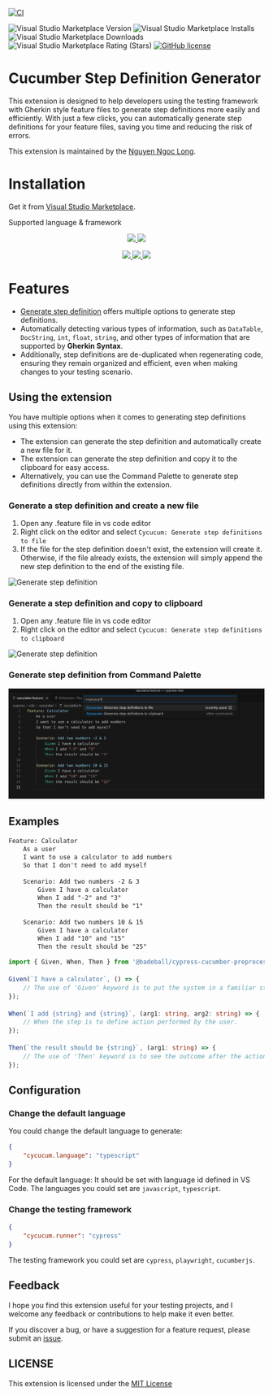 [![CI](https://github.com/nguyenngoclongdev/cucumber-step-definition-generator/actions/workflows/pipelines.yml/badge.svg)](https://github.com/nguyenngoclongdev/cucumber-step-definition-generator/actions/workflows/pipelines.yml)

![Visual Studio Marketplace Version](https://img.shields.io/visual-studio-marketplace/v/nguyenngoclong.cypress-cucumber-step-definition-generator)
![Visual Studio Marketplace Installs](https://img.shields.io/visual-studio-marketplace/i/nguyenngoclong.cypress-cucumber-step-definition-generator)
![Visual Studio Marketplace Downloads](https://img.shields.io/visual-studio-marketplace/d/nguyenngoclong.cypress-cucumber-step-definition-generator)
![Visual Studio Marketplace Rating (Stars)](https://img.shields.io/visual-studio-marketplace/stars/nguyenngoclong.cypress-cucumber-step-definition-generator)
[![GitHub license](https://img.shields.io/badge/license-MIT-blue.svg?style=flat-square)](https://github.com/nguyenngoclongdev/cucumber-step-definition-generator/)

# Cucumber Step Definition Generator

This extension is designed to help developers using the testing framework with Gherkin style feature files to generate step definitions more easily and efficiently. With just a few clicks, you can automatically generate step definitions for your feature files, saving you time and reducing the risk of errors.

This extension is maintained by the [Nguyen Ngoc Long](https://github.com/nguyenngoclongdev/).

# Installation

Get it from [Visual Studio Marketplace](https://marketplace.visualstudio.com/items?itemName=nguyenngoclong.cypress-cucumber-step-definition-generator).

Supported language & framework

<p align="center">
    <!-- JavaScript -->
    <a href="https://github.com/nguyenngoclongdev?tab=repositories" target="_blank">
        <img src="https://img.shields.io/badge/JavaScript-F7DF1E?style=for-the-badge&logo=javascript&logoColor=black">
    </a>
    <!-- Typescript -->
    <a href="https://github.com/nguyenngoclongdev?tab=repositories" target="_blank">
        <img src="https://img.shields.io/badge/TypeScript-007ACC?style=for-the-badge&logo=typescript&logoColor=white">
    </a>
</p>
<p align="center">
    <!-- Cypress -->
    <a href="https://github.com/nguyenngoclongdev?tab=repositories" target="_blank">
        <img src="https://img.shields.io/badge/-cypress-49666E?style=for-the-badge&logo=cypress&logoColor=white">
    </a>
    <!-- Cucumberjs -->
    <a href="https://github.com/nguyenngoclongdev?tab=repositories" target="_blank">
        <img src="https://img.shields.io/badge/Cucumber-55BB68?style=for-the-badge&logo=Cucumber&logoColor=white">
    </a>
      <!-- Playwright -->
    <a href="https://github.com/nguyenngoclongdev?tab=repositories" target="_blank">
        <img src="https://img.shields.io/badge/Playwright-314B58?style=for-the-badge&logo=Playwright&logoColor=white">
    </a>
</p>

# Features
-   [Generate step definition](#generate-step-definition) offers multiple options to generate step definitions.
- Automatically detecting various types of information, such as `DataTable`, `DocString`, `int`, `float`, `string`, and other types of information that are supported by **Gherkin Syntax**.
- Additionally, step definitions are de-duplicated when regenerating code, ensuring they remain organized and efficient, even when making changes to your testing scenario.

## Using the extension

You have multiple options when it comes to generating step definitions using this extension:
- The extension can generate the step definition and automatically create a new file for it.
- The extension can generate the step definition and copy it to the clipboard for easy access.
- Alternatively, you can use the Command Palette to generate step definitions directly from within the extension.

### Generate a step definition and create a new file

1. Open any .feature file in vs code editor
2. Right click on the editor and select `Cycucum: Generate step definitions to file`
3. If the file for the step definition doesn't exist, the extension will create it. Otherwise, if the file already exists, the extension will simply append the new step definition to the end of the existing file.

![Generate step definition](images/generate-step-definitions-in-explorer.gif)

### Generate a step definition and copy to clipboard

1. Open any .feature file in vs code editor
2. Right click on the editor and select `Cycucum: Generate step definitions to clipboard`

![Generate step definition](images/generate-step-definitions-to-clipboard.gif)

### Generate step definition from Command Palette

![Generate step definition](images/generate-step-definitions-from-cmd.png)

## Examples

```feature
Feature: Calculator
    As a user
    I want to use a calculator to add numbers
    So that I don't need to add myself

    Scenario: Add two numbers -2 & 3
        Given I have a calculator
        When I add "-2" and "3"
        Then the result should be "1"

    Scenario: Add two numbers 10 & 15
        Given I have a calculator
        When I add "10" and "15"
        Then the result should be "25"
```

```typescript
import { Given, When, Then } from '@badeball/cypress-cucumber-preprocessor';

Given(`I have a calculator`, () => {
    // The use of 'Given' keyword is to put the system in a familiar state before the user starts interacting with the system.
});

When(`I add {string} and {string}`, (arg1: string, arg2: string) => {
    // When the step is to define action performed by the user.
});

Then(`the result should be {string}`, (arg1: string) => {
    // The use of 'Then' keyword is to see the outcome after the action in when step.
});
```

## Configuration

### Change the default language

You could change the default language to generate:

```json
{
    "cycucum.language": "typescript"
}
```

For the default language: It should be set with language id defined in VS Code. The languages you could set are `javascript`, `typescript`.

### Change the testing framework

```json
{
    "cycucum.runner": "cypress"
}
```

The testing framework you could set are `cypress`, `playwright`, `cucumberjs`.

## Feedback

I hope you find this extension useful for your testing projects, and I welcome any feedback or contributions to help make it even better.

If you discover a bug, or have a suggestion for a feature request, please
submit an [issue](https://github.com/nguyenngoclongdev/cucumber-step-definition-generator/issues).

## LICENSE

This extension is licensed under the [MIT License](LICENSE)

